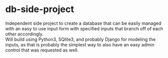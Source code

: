 # db-side-project
Independent side project to create a database that can be easily managed with an easy to use input form with specified inputs that branch off of each other accordingly.
</br>
Will build using Python3, SQlite3, and probably Django for modeling the inputs, as that is probably the simplest way to also have an easy admin control that was requested as well.

